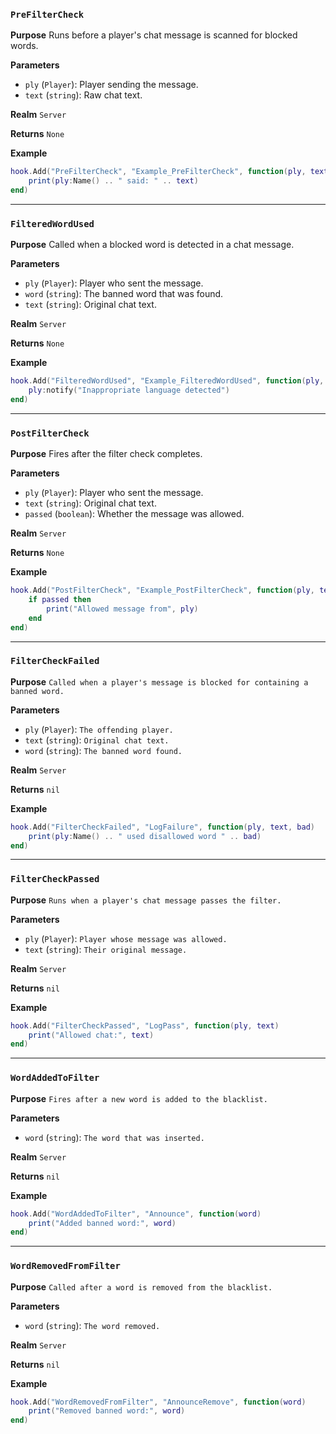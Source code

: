### `PreFilterCheck`

**Purpose**
Runs before a player's chat message is scanned for blocked words.

**Parameters**

* `ply` (`Player`): Player sending the message.
* `text` (`string`): Raw chat text.

**Realm**
`Server`

**Returns**
`None`

**Example**

```lua
hook.Add("PreFilterCheck", "Example_PreFilterCheck", function(ply, text)
    print(ply:Name() .. " said: " .. text)
end)
```

---

### `FilteredWordUsed`

**Purpose**
Called when a blocked word is detected in a chat message.

**Parameters**

* `ply` (`Player`): Player who sent the message.
* `word` (`string`): The banned word that was found.
* `text` (`string`): Original chat text.

**Realm**
`Server`

**Returns**
`None`

**Example**

```lua
hook.Add("FilteredWordUsed", "Example_FilteredWordUsed", function(ply, word, text)
    ply:notify("Inappropriate language detected")
end)
```

---

### `PostFilterCheck`

**Purpose**
Fires after the filter check completes.

**Parameters**

* `ply` (`Player`): Player who sent the message.
* `text` (`string`): Original chat text.
* `passed` (`boolean`): Whether the message was allowed.

**Realm**
`Server`

**Returns**
`None`

**Example**

```lua
hook.Add("PostFilterCheck", "Example_PostFilterCheck", function(ply, text, passed)
    if passed then
        print("Allowed message from", ply)
    end
end)
```


---

### `FilterCheckFailed`

**Purpose**
`Called when a player's message is blocked for containing a banned word.`

**Parameters**

* `ply` (`Player`): `The offending player.`
* `text` (`string`): `Original chat text.`
* `word` (`string`): `The banned word found.`

**Realm**
`Server`

**Returns**
`nil`

**Example**

```lua
hook.Add("FilterCheckFailed", "LogFailure", function(ply, text, bad)
    print(ply:Name() .. " used disallowed word " .. bad)
end)
```

---

### `FilterCheckPassed`

**Purpose**
`Runs when a player's chat message passes the filter.`

**Parameters**

* `ply` (`Player`): `Player whose message was allowed.`
* `text` (`string`): `Their original message.`

**Realm**
`Server`

**Returns**
`nil`

**Example**

```lua
hook.Add("FilterCheckPassed", "LogPass", function(ply, text)
    print("Allowed chat:", text)
end)
```

---

### `WordAddedToFilter`

**Purpose**
`Fires after a new word is added to the blacklist.`

**Parameters**

* `word` (`string`): `The word that was inserted.`

**Realm**
`Server`

**Returns**
`nil`

**Example**

```lua
hook.Add("WordAddedToFilter", "Announce", function(word)
    print("Added banned word:", word)
end)
```

---

### `WordRemovedFromFilter`

**Purpose**
`Called after a word is removed from the blacklist.`

**Parameters**

* `word` (`string`): `The word removed.`

**Realm**
`Server`

**Returns**
`nil`

**Example**

```lua
hook.Add("WordRemovedFromFilter", "AnnounceRemove", function(word)
    print("Removed banned word:", word)
end)
```


